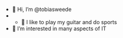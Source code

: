 - 👋 Hi, I’m @tobiasweede
- - :guitar: I like to play my guitar and do sports
- 👀 I’m interested in many aspects of IT


<!---
tobiasweede/tobiasweede is a ✨ special ✨ repository because its `README.md` (this file) appears on your GitHub profile.
You can click the Preview link to take a look at your changes.
--->
